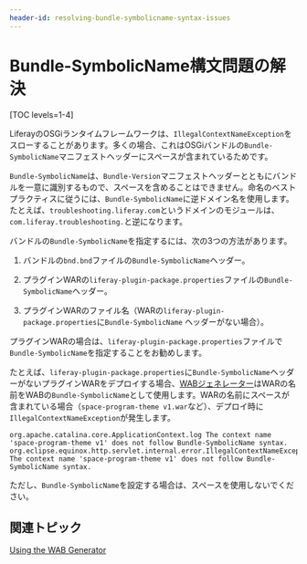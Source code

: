 ```yaml
---
header-id: resolving-bundle-symbolicname-syntax-issues
---
```


# Bundle-SymbolicName構文問題の解決

[TOC levels=1-4]

LiferayのOSGiランタイムフレームワークは、`IllegalContextNameException`をスローすることがあります。多くの場合、これはOSGiバンドルの`Bundle-SymbolicName`マニフェストヘッダーにスペースが含まれているためです。

`Bundle-SymbolicName`は、`Bundle-Version`マニフェストヘッダーとともにバンドルを一意に識別するもので、スペースを含めることはできません。命名のベストプラクティスに従うには、`Bundle-SymbolicName`に逆ドメイン名を使用します。たとえば、`troubleshooting.liferay.com`というドメインのモジュールは、`com.liferay.troubleshooting.`と逆になります。

バンドルの`Bundle-SymbolicName`を指定するには、次の3つの方法があります。

1. バンドルの`bnd.bnd`ファイルの`Bundle-SymbolicName`ヘッダー。

2. プラグインWARの`liferay-plugin-package.properties`ファイルの`Bundle-SymbolicName`ヘッダー。

3. プラグインWARのファイル名（WARの`liferay-plugin-package.properties`に`Bundle-SymbolicName` ヘッダーがない場合）。

プラグインWARの場合は、`liferay-plugin-package.properties`ファイルで`Bundle-SymbolicName`を指定することをお勧めします。

たとえば、`liferay-plugin-package.properties`に`Bundle-SymbolicName`ヘッダーがないプラグインWARをデプロイする場合、[WABジェネレーター](/docs/7-1/tutorials/-/knowledge_base/t/using-the-wab-generator)はWARの名前をWABの`Bundle-SymbolicName`として使用します。WARの名前にスペースが含まれている場合（`space-program-theme v1.war`など）、デプロイ時に`IllegalContextNameException`が発生します。

    org.apache.catalina.core.ApplicationContext.log The context name 'space-program-theme v1' does not follow Bundle-SymbolicName syntax.
    org.eclipse.equinox.http.servlet.internal.error.IllegalContextNameException: The context name 'space-program-theme v1' does not follow Bundle-SymbolicName syntax.

ただし、`Bundle-SymbolicName`を設定する場合は、スペースを使用しないでください。

## 関連トピック

[Using the WAB Generator](/docs/7-1/tutorials/-/knowledge_base/t/using-the-wab-generator)
